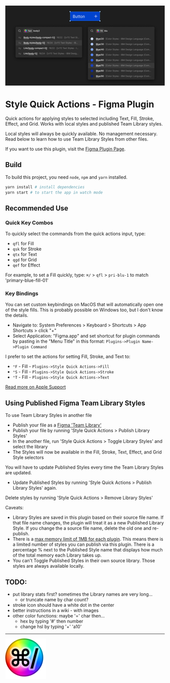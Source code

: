 ![Plugin Cover Art](./assets/CoverArt.png)

# Style Quick Actions - Figma Plugin
Quick actions for applying styles to selected including Text, Fill, Stroke, Effect, and Grid. Works with local styles and published Team Library styles.

Local styles will always be quickly available. No management necessary. Read below to learn how to use Team Library Styles from other files.

If you want to use this plugin, visit the [Figma Plugin Page](https://www.figma.com/community/plugin/1227005108437065902).

## Build
To build this project, you need `node`, `npm` and `yarn` installed.
```zsh
yarn install # install dependencies
yarn start # to start the app in watch mode
```

## Recommended Use

### Quick Key Combos
To quickly select the commands from the quick actions input, type:
- `qfl` for Fill
- `qsk` for Stroke
- `qtx` for Text
- `qgd` for Grid
- `qef` for Effect

For example, to set a Fill quickly, type: `⌘/` > `qfl` > `pri-blu-1` to match 'primary-blue-fill-01'

### Key Bindings
You can set custom keybindings on MacOS that will automatically open one of the style fills. This is probably possible on Windows too, but I don't know the details.

- Navigate to: System Preferences > Keyboard > Shortcuts > App Shortcuts > click "+"
- Select Application: "Figma.app" and set shortcut for plugin commands by pasting in the "Menu Title" in this format: `Plugins->Plugin Name->Plugin Command`
  
I prefer to set the actions for setting Fill, Stroke, and Text to:
- `⌃F` - Fill - `Plugins->Style Quick Actions->Fill`
- `⌃S` - Fill - `Plugins->Style Quick Actions->Stroke`
- `⌃T` - Fill - `Plugins->Style Quick Actions->Text`

[Read more on Apple Support](https://support.apple.com/guide/mac-help/create-keyboard-shortcuts-for-apps-mchlp2271/mac)

## Using Published Figma Team Library Styles

To use Team Library Styles in another file
- Publish your file as a [Figma 'Team Library'](https://help.figma.com/hc/en-us/articles/360041051154-Guide-to-libraries-in-Figma)
- Publish your file by running 'Style Quick Actions > Publish Library Styles'
- In the another file, run 'Style Quick Actions > Toggle Library Styles' and select the library
- The Styles will now be available in the Fill, Stroke, Text, Effect, and Grid Style selectors

You will have to update Published Styles every time the Team Library Styles are updated. 
- Update Published Styles by running 'Style Quick Actions > Publish Library Styles' again.

Delete styles by running 'Style Quick Actions > Remove Library Styles'

Caveats:
- Library Styles are saved in this plugin based on their source file name. If that file name changes, the plugin will treat it as a new Published Library Style. If you change the a source file name, delete the old one and re-publish.
- There is a [max memory limit of 1MB for each plugin](https://www.figma.com/plugin-docs/api/figma-clientStorage/#:~:text=Each%20plugin%20gets%20a%20total%20of%201MB%20of%20storage). This means there is a limited number of styles you can publish via this plugin. There is a percentage % next to the Published Style name that displays how much of the total memory each Library takes up.
- You can't Toggle Published Styles in their own source library. Those styles are always available locally.


## TODO:
- put library stats first? sometimes the Library names are very long...
  - or truncate name by char count?
- stroke icon should have a white dot in the center
- better instructions in a wiki - with images
- other color functions: maybe '=' char then...
  - hex by typing '#' then number
  - change hsl by typing '+' 'a10'

--- 

![Plugin Cover Art](./assets/Icon.png)
